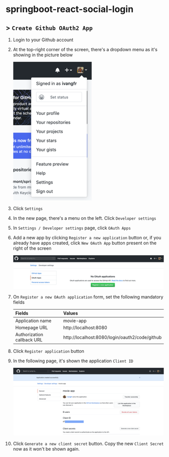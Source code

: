 # springboot-react-social-login
## > `Create Github OAuth2 App`

1. Login to your Github account

1. At the top-right corner of the screen, there's a dropdown menu as it's showing in the picture below

   ![github-dropdown-menu](images/github-dropdown-menu.png)

1. Click `Settings`

1. In the new page, there's a menu on the left. Click `Developer settings`

1. In `Settings / Developer settings` page, click `OAuth Apps`

1. Add a new app by clicking `Register a new application` button or, if you already have apps created, click `New OAuth App` button present on the right of the screen

   ![github-create-new-app](images/github-create-new-app.png)

1. On `Register a new OAuth application` form, set the following mandatory fields

   | Fields                     | Values                                         |
   | -------------------------- | ---------------------------------------------- |
   | Application name           | movie-app                                      |
   | Homepage URL               | http://localhost:8080                          |
   | Authorization callback URL | http://localhost:8080/login/oauth2/code/github |

1. Click `Register application` button

1. In the following page, it's shown the application `Client ID`

   ![github-app-created-successfully](images/github-app-created-successfully.png)

1. Click `Generate a new client secret` button. Copy the new `Client Secret` now as it won't be shown again.
